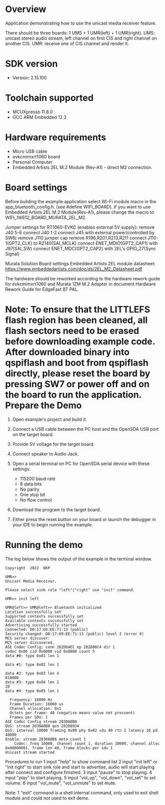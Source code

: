 Overview
========
Application demonstrating how to use the unicast media receiver feature.

There should be three boards: 1 UMS + 1 UMR(left) + 1 UMR(right).
UMS: unicast stereo audio stream, left channel on first CIS and right channel on another CIS.
UMR: receive one of CIS channel and render it.


SDK version
===========
- Version: 2.15.100

Toolchain supported
===================
- MCUXpresso  11.8.0
- GCC ARM Embedded  12.2

Hardware requirements
=====================
- Micro USB cable
- evkcmimxrt1060 board
- Personal Computer
- Embedded Artists 2EL M.2 Module (Rev-A1) - direct M2 connection.

Board settings
==============
Before building the example application select Wi-Fi module macro in the app_bluetooth_config.h. (see #define WIFI_<SoC Name>_BOARD_<Module Name>).
If you want to use Embedded Artists 2EL M.2 Module(Rev-A1), please change the macro to WIFI_IW612_BOARD_MURATA_2EL_M2.

Jumper settings for RT1060-EVKC (enables external 5V supply):
remove  J40 5-6
connect J40 1-2
connect J45 with external power(controlled by SW6)
remove J110 jumper cap
remove R196,R201,R213,R211
connect J110-1(GPT2_CLK) to R2140(SAI_MCLK)
connect ENET_MDIO(GPT2_CAP1) with J97(SAI_SW)
connect ENET_MDC(GPT2_CAP2) with 2EL's GPIO_27(Sync Signal)

Murata Solution Board settings
Embedded Artists 2EL module datasheet: https://www.embeddedartists.com/doc/ds/2EL_M2_Datasheet.pdf

The hardware should be reworked according to the hardware rework guide for evkcmimxrt1060 and Murata 1ZM M.2 Adapter in document Hardware Rework Guide for EdgeFast BT PAL.

Note:
To ensure that the LITTLEFS flash region has been cleaned,
all flash sectors need to be erased before downloading example code.
After downloaded binary into qspiflash and boot from qspiflash directly,
please reset the board by pressing SW7 or power off and on the board to run the application.
Prepare the Demo
================

1.  Open example's project and build it.

2.  Connect a USB cable between the PC host and the OpenSDA USB port on the target board.

3.  Provide 5V voltage for the target board.

4.  Connect speaker to Audio Jack.

5.  Open a serial terminal on PC for OpenSDA serial device with these settings:
    - 115200 baud rate
    - 8 data bits
    - No parity
    - One stop bit
    - No flow control

6.  Download the program to the target board.

7.  Either press the reset button on your board or launch the debugger in your IDE to begin running the example.

Running the demo
================
The log below shows the output of the example in the terminal window.

~~~~~~~~~~~~~~~~~~~~~~~~~~~~~~~~~~~
Copyright  2022  NXP

UMR>> 
Unicast Media Receiver.

Please select sink role "left"|"right" use "init" command.

UMR>> init left

UMR@left>> UMR@left>> Bluetooth initialized
Location successfully set
Supported contexts successfully set
Available contexts successfully set
Advertising successfully started
Connected: D0:17:69:EE:71:13 (public)
Security changed: D0:17:69:EE:71:13 (public) level 2 (error 0)
MCS server discover:
MCS server discovered.
ASE Codec Config: conn 202DD4EC ep 202D08C4 dir 1
codec 0x06 cid 0x0000 vid 0x0000 count 5
data #0: type 0x01 len 1

data #1: type 0x02 len 1

data #2: type 0x03 len 4
010000
data #3: type 0x04 len 2
28
data #4: type 0x05 len 1

  Frequency: 16000 Hz
  Frame Duration: 10000 us
  Channel allocation: 0x1
  Octets per frame: 40 (negative means value not pressent)
  Frames per SDU: 1
ASE Codec Config stream 2030A0B8
QoS: stream 2030A0B8 qos 202D0934
QoS: interval 10000 framing 0x00 phy 0x02 sdu 40 rtn 2 latency 10 pd 40000
Enable: stream 2030A0B8 meta_count 1
	Codec: freq 16000, channel count 1, duration 10000, channel alloc 0x00000001, frame len 40, frame blocks per sdu 1
Unicast stream started
~~~~~~~~~~~~~~~~~~~~~~~~~~~~~~~~~~~

Procedures to run
1 input "help" to show command list
2 input "init left" or "init right" to start sink role and start to advertise, audio will start playing after connect and configure finished.
3 input "pause" to stop playing.
4 input "play" to start playing.
5 input "vol_up", "vol_down", "vol_set" to set volume.
6 input "vol_mute", "vol_unmute" to set mute.

Note:
1 "exit" command is a shell internal command, only used to exit shell module and could not used to exit demo.
